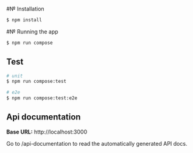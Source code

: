 #№ Installation

```bash
$ npm install
```

#№ Running the app

```bash
$ npm run compose
```

## Test

```bash
# unit
$ npm run compose:test

# e2e
$ npm run compose:test:e2e
```


## Api documentation

**Base URL:** http://localhost:3000

Go to /api-documentation to read the automatically generated API docs.